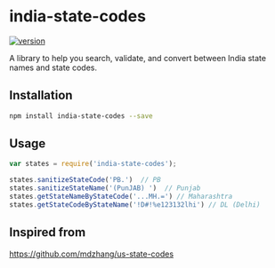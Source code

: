 # india-state-codes

[![version](https://img.shields.io/npm/v/india-state-codes)](https://npmjs.org/package/india-state-codes)

A library to help you search, validate, and convert between India state names and state codes.

## Installation

```sh
npm install india-state-codes --save
```

## Usage

```javascript
var states = require('india-state-codes');

states.sanitizeStateCode('PB.')  // PB
states.sanitizeStateName('(PunJAB) ')  // Punjab
states.getStateNameByStateCode('...MH.=') // Maharashtra
states.getStateCodeByStateName('!D#!%e123132lhi') // DL (Delhi)
```
## Inspired from
https://github.com/mdzhang/us-state-codes